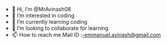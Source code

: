 - 👋 Hi, I’m @MrAvinash08
- 👀 I’m interested in coding
- 🌱 I’m currently learning coding
- 💞️ I’m looking to collaborate for learning 
- 📫 How to reach me Mail ID :-emmanuel.avinash@gmail.com

<!---
MrAvinash08/MrAvinash08 is a ✨ special ✨ repository because its `README.md` (this file) appears on your GitHub profile.
You can click the Preview link to take a look at your changes.
--->
